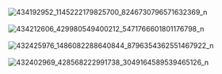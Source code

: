 ![434192952_1145222179825700_8246730796571632369_n](https://github.com/samueltannous174/School-Mangment/assets/106975094/ddcf4ce3-7d09-4192-81f9-8d04873b42d1)
<br></br>
![434212606_429980549400212_5471766601801176798_n](https://github.com/samueltannous174/School-Mangment/assets/106975094/bda59478-c5e2-4d32-9b93-0262a165a0a5)
<br></br>
![432425976_1486082288640844_8796354362551467922_n](https://github.com/samueltannous174/School-Mangment/assets/106975094/0d5df9ac-76c5-4f94-ac0f-94d8302eaf61)
<br></br>
![432402969_428568222991738_3049164589539465126_n](https://github.com/samueltannous174/School-Mangment/assets/106975094/c8988443-bb5a-422e-9f51-14ee622d935b)
